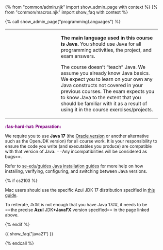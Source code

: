 {% from "common/admin.njk" import show_admin_page with context %}
{% from "common/macros.njk" import show_faq with context %}

{% call show_admin_page("programmingLanguages") %}
<div id="main">

<table class="two-column-content">
<tbody>
<tr>
<td width="160px">
 <pic eager src="{{baseUrl}}/admin/images/JamesGosling.png" width="150px"></pic>
</td>
<td>

**The main language used in this course is Java**. You should use
Java for all programming activities, the project, and exam answers.

<span tags="m--cs2103">

The course doesn’t “teach” Java. We assume you already know Java basics.
We expect you to learn on your own any Java constructs not covered in your previous courses.
The exam expects you to know Java to the extent that you should be familiar with it as a result of using it in the course exercises/projects.
</span>

</td>
</tr>
</tbody>
</table>

<box>

<span style="color:purple">**:fas-hard-hat: Preparation:**</span>

We require you to use **Java 17** (the [Oracle version](https://www.oracle.com/java/technologies/downloads/#java17) or another alternative such as the OpenJDK version) for all course work. It is your responsibility to ensure the code you write (and executables you produce) are compatible with that version of Java. ==Any incompatibilities will be considered as bugs==.

Refer to [se-edu/guides Java installation guides](https://se-education.org/guides/tutorials/javaInstallation.html) for more help on how installing, verifying, configuring, and switching between Java versions.

{% if cs2103 %}

<panel type="danger" header="[IMPORTANT] Advisory for :fab-apple: Mac users" expanded >

Mac users should use the specific Azul JDK 17 distribution specified in [this guide](https://se-education.org/guides/tutorials/javaInstallationMac.html).

To reiterate, #r#it is not enough that you have Java 17##, it needs to be ==the precise **Azul** JDK<strong>+JavaFX</strong> version specified== in the page linked above.

<!--
**The problem:** You might not be able to run the JAR files produced by some of the classmates due to various incompatibility issues between your environment and theirs, although you can still get your own JAR files to work on your computer.

**How to find if it applies to you:** If you are a Mac user, here are the steps to check if it applies to you:

1. Download the latest `addressbook.jar` from [here](https://github.com/se-edu/addressbook-level3/releases).
1. Open a terminal and navigate to the location where you saved the above file.
1. Check if you are using Java 17 by running the `java -version` command.
1. Launch the JAR using the `java -jar addressbook.jar` command.
1. If the text in the GUI appears garbled/unreadable, this advisory applies to you.

**Solution:** Some of our tutors looked into this problem and found a specific build of OpenJDK that doesn't seem to have these problems. If you are among the affected Mac users, please switch to that version of OpenJDK by following the instructions below.

Download and install the Azul build of OpenJDK 11 version found [here](https://www.azul.com/downloads/?version=java-11-lts&os=macos&architecture=arm-64-bit&package=jdk-fx) (scroll to the bottom of the page) -- it supports fat JAR files compiled by all other systems that we have tested. ==Remember to choose the `JDK FX`version (not any other versions)==.

![image](https://user-images.githubusercontent.com/1673303/133399726-93f98ee4-6efb-4f37-830d-46a72298ab49.png)

{{ icon_tip }} You can use https://sdkman.io to install Java e.g., `sdk install java 11.0.19.fx-zulu`

Recommended: Remove the other versions of OpenJDK so that you do not accidentally launch the JAR using the wrong version (this [video](https://www.youtube.com/watch?v=wwV_L3lKYYw) shows how)

After installation, the command `java --version` should give an output similar to the below:
```{.no-line-numbers}
openjdk 11.0.__ ____-__-__ LTS
OpenJDK Runtime Environment Zulu11.__+__-CA (build 11.0.__+_-LTS)
OpenJDK 64-Bit Server VM Zulu11.__+__-CA (build 11.0.__+_-LTS, mixed mode)
```

And `whereis java` should output `/usr/bin/java`

Recommended: Set the `JAVA_HOME`/`JDK_HOME` system variables to point to `/Library/Java/JavaVirtualMachines/zulu-11.jdk/Contents/Home`

If you encounter problems while doing the above or need more info, please ask in the forum.
-->
</panel>


{% endif %}

{{ show_faq("java21") }}
</box>

</div>

{% endcall %}
